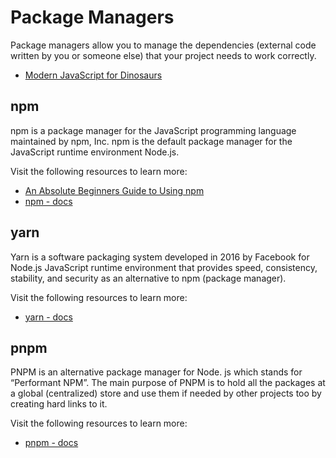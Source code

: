 # Package Managers

Package managers allow you to manage the dependencies (external code written by you or someone else) that your project needs to work correctly.

-   [Modern JavaScript for Dinosaurs](https://peterxjang.com/blog/modern-javascript-explained-for-dinosaurs.html)

## npm

npm is a package manager for the JavaScript programming language maintained by npm, Inc. npm is the default package manager for the JavaScript runtime environment Node.js.

Visit the following resources to learn more:

-   [An Absolute Beginners Guide to Using npm](https://nodesource.com/blog/an-absolute-beginners-guide-to-using-npm/)
-   [npm - docs](https://docs.npmjs.com/)

## yarn

Yarn is a software packaging system developed in 2016 by Facebook for Node.js JavaScript runtime environment that provides speed, consistency, stability, and security as an alternative to npm (package manager).

Visit the following resources to learn more:

-   [yarn - docs](https://yarnpkg.com/getting-started)

## pnpm

PNPM is an alternative package manager for Node. js which stands for “Performant NPM”. The main purpose of PNPM is to hold all the packages at a global (centralized) store and use them if needed by other projects too by creating hard links to it.

Visit the following resources to learn more:

-   [pnpm - docs](https://pnpm.io/motivation)
